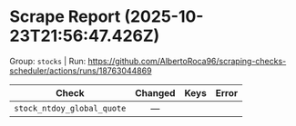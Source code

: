 # Scrape Report (2025-10-23T21:56:47.426Z)

Group: `stocks`  |  Run: https://github.com/AlbertoRoca96/scraping-checks-scheduler/actions/runs/18763044869

| Check | Changed | Keys | Error |
|---|:---:|:--|:--|
| `stock_ntdoy_global_quote` | — |  |  |
